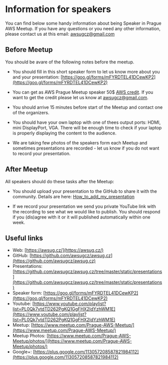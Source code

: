 # Information for speakers

You can find below some handy information about being Speaker in Prague AWS Meetup.
If you have any questions or you need any other information, please contact us at this email: <awsugcz@gmail.com>

## Before Meetup

You should be avare of the following notes before the meetup.

* You should fill in this short speaker form to let us know more about you and your presentation: [https://goo.gl/forms/mFYRDTEL41DCewKP2](https://goo.gl/forms/mFYRDTEL41DCewKP2)

* You can get as AWS Prague Meetup speaker 50$ [AWS credit](https://aws.amazon.com/awscredits/). If you want to get the credit please let us know at <awsugcz@gmail.com>.

* You should arrive 15 minutes before start of the Meetup and contact one of the organizers.

* You should have your own laptop with one of thees output ports: HDMI, mini DisplayPort, VGA. There will be enough time to check if your laptop is properly displaying the content to the audience.

* We are taking few photos of the speakers form each Meetup and sometimes presentations are recorded - let us know if you do not want to record your presentation.

## After Meetup

All speakers should do these tasks after the Meetup:

* You should upload your presentation to the GitHub to share it with the community. Details are here: [How_to_add_my_presentation](How_to_add_my_presentation.md)

* If we record your presentation we send you private YouTube link with the recording to see what we would like to publish. You should respond if you (dis)agree with it or it will published automatically within one week.

## Useful links

* Web: [https://awsug.cz/](https://awsug.cz/)
* GitHub: [https://github.com/awsugcz/awsug.cz](https://github.com/awsugcz/awsug.cz)
* Presentations: [https://github.com/awsugcz/awsug.cz/tree/master/static/presentations](https://github.com/awsugcz/awsug.cz/tree/master/static/presentations)
* Speaker form: [https://goo.gl/forms/mFYRDTEL41DCewKP2](https://goo.gl/forms/mFYRDTEL41DCewKP2)
* Youtube: [https://www.youtube.com/playlist?list=PL0Qk7ytdTD262PgKQ1GgFHX2IdYzhWM1E](https://www.youtube.com/playlist?list=PL0Qk7ytdTD262PgKQ1GgFHX2IdYzhWM1E)
* Meetup: [https://www.meetup.com/Prague-AWS-Meetup/](https://www.meetup.com/Prague-AWS-Meetup/)
* Meetup Photos: [https://www.meetup.com/Prague-AWS-Meetup/photos/](https://www.meetup.com/Prague-AWS-Meetup/photos/)
* Google+: [https://plus.google.com/113057208587821984112](https://plus.google.com/113057208587821984112)
